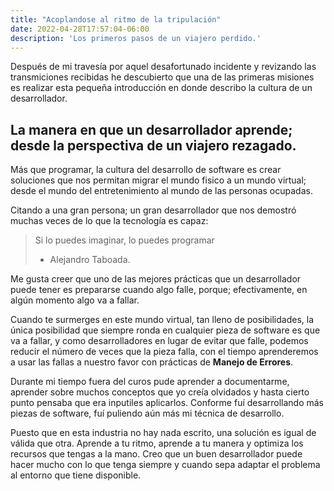 ```yaml
---
title: "Acoplandose al ritmo de la tripulación"
date: 2022-04-28T17:57:04-06:00
description: 'Los primeros pasos de un viajero perdido.'
---
```


Después de mi travesía por aquel desafortunado incidente y revizando las transmiciones recibidas he descubierto que una de las primeras misiones es realizar esta pequeña introducción en donde describo la cultura de un desarrollador. 

## La manera en que un desarrollador aprende; desde la perspectiva de un viajero rezagado.

Más que programar, la cultura del desarrollo de software es crear soluciones que nos permitan migrar el mundo fisico a un mundo virtual; desde el mundo del entretenimiento al mundo de las personas ocupadas.

Citando a una gran persona; un gran desarrollador que nos demostró muchas veces de lo que la tecnología es capaz:

>	Si lo puedes imaginar, lo puedes programar
>	- Alejandro Taboada.

Me gusta creer que uno de las mejores prácticas que un desarrollador puede tener es prepararse cuando algo falle, porque; efectivamente, en algún momento algo va a fallar. 

Cuando te surmerges en este mundo virtual, tan lleno de posibilidades, la única posibilidad que siempre ronda en cualquier pieza de software es que va a fallar, y como desarrolladores en lugar de evitar que falle, podemos reducir el número de veces que la pieza falla, con el tiempo aprenderemos a usar las fallas a nuestro favor con prácticas de __Manejo de Errores__. 

Durante mi tiempo fuera del curos pude aprender a documentarme, aprender sobre muchos conceptos que yo creía olvidados y hasta cierto punto pensaba que era inputiles aplicarlos. Conforme fuí desarrollando más piezas de software, fuí puliendo aún más mi técnica de desarrollo. 

Puesto que en esta industria no hay nada escrito, una solución es igual de válida que otra. Aprende a tu ritmo, aprende a tu manera y optimiza los recursos que tengas a la mano. Creo que un buen desarrollador puede hacer mucho con lo que tenga siempre y cuando sepa adaptar el problema al entorno que tiene disponible.
